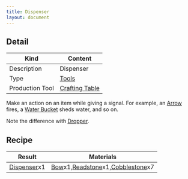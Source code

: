 ```yaml
---
title: Dispenser
layout: document
---
```

## Detail

|Kind|Content|
|---|---|
|Description|Dispenser|
|Type|[Tools](Tools)|
|Production Tool|[Crafting Table](Crafting_Table)|

Make an action on an item while giving a signal.
For example, an [Arrow](Arrow) fires, a [Water Bucket](Water_Bucket) sheds water, and so on.

Note the difference with [Dropper](Dropper).

## Recipe

|Result|Materials|
|---|---|
|[Dispenser](Dispenser)x1|[Bow](Bow)x1,[Readstone](Readstone)x1,[Cobblestone](Cobblestone)x7|
